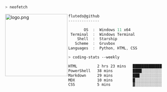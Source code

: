 ```zsh
> neofetch
```

<!--img align="left" src="https://github.com/fluteds.png" alt="logo.png" width="200"/>-->
<img align="left" src="https://external-content.duckduckgo.com/iu/?u=https%3A%2F%2F78.media.tumblr.com%2F975fca5f82161b190efdcaa05ffbd4ec%2Ftumblr_p6q6m9TJF01x3p3jmo1_500.png&f=1&nofb=1" alt="logo.png" width="200"/>

```csharp
fluteds@github
--------------

       OS  :  Windows 11 x64
 Terminal  :  Windows Terminal
    Shell  :  Starship
   Scheme  :  Gruvbox
Languages  :  Python, HTML, CSS
```

```zsh
> coding-stats --weekly
```

<!--START_SECTION:waka-->

```txt
HTML         2 hrs 23 mins   ██████████████▓░░░░░░░░░░   59.29 %
PowerShell   38 mins         ████░░░░░░░░░░░░░░░░░░░░░   15.89 %
Markdown     29 mins         ███░░░░░░░░░░░░░░░░░░░░░░   12.00 %
MDX          10 mins         █░░░░░░░░░░░░░░░░░░░░░░░░   04.19 %
CSS          5 mins          ▓░░░░░░░░░░░░░░░░░░░░░░░░   02.40 %
```

<!--END_SECTION:waka-->
